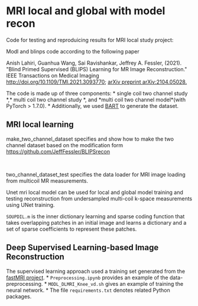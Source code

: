 MRI local and global with model recon
=====================================

Code for testing and reproduicing results for MRI local study project:

Modl and blinps code according to the following paper

Anish Lahiri, Guanhua Wang, Sai Ravishankar, Jeffrey A. Fessler, (2021). "Blind
Primed Supervised (BLIPS) Learning for MR Image Reconstruction." IEEE
Transactions on Medical Imaging http://doi.org/10.1109/TMI.2021.3093770; [arXiv
preprint arXiv:2104.05028.](https://arxiv.org/abs/2104.05028)

The code is made up of three components: \* single coil two channel study \*,\*
multi coil two channel study \*, and \*multi coil two channel model\*(with
PyTorch \> 1.7.0). \* Additionally, we used
[BART](https://mrirecon.github.io/bart/) to generate the dataset.

MRI local learning
------------------

make_two_channel_dataset specifies and show how to make the two channel dataset
based on the modification form https://github.com/JeffFessler/BLIPSrecon

 

two_channel_dataset_test specifies the data loader for MRI image loading from
multicoil MR measurements.

Unet mri local model can be used for local and global model training and testing
reconstruction from undersampled multi-coil k-space measurements using UNet
training.

`SOUPDIL.m` is the inner dictionary learning and sparse coding function that
takes overlapping patches in an initial image and learns a dictionary and a set
of sparse coefficients to represent these patches.

Deep Supervised Learning-based Image Reconstruction
---------------------------------------------------

The supervised learning approach used a training set generated from the [fastMRI
project](https://fastmri.org/). \* `Preprocessing.ipynb` provides an example of
the data-preprocessing. \* `MODL_DLMRI_Knee_vd.sh` gives an example of training
the neural network. \* The file `requirements.txt` denotes related Python
packages.
